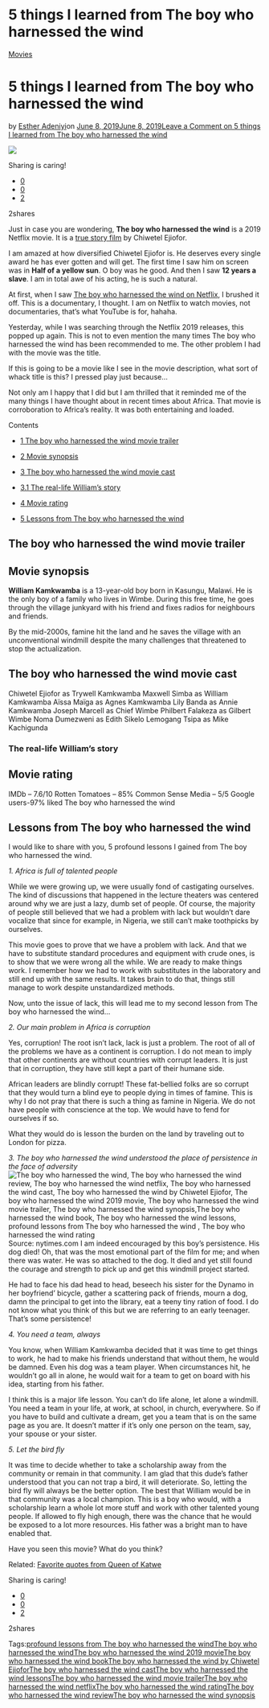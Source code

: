 # 5 things I learned from The boy who harnessed the wind

[Movies](https://estheradeniyi.com/category/movies/)
# 5 things I learned from The boy who harnessed the wind

by [Esther Adeniyi](https://estheradeniyi.com/author/esther-adeniyi/)on [June 8, 2019June 8, 2019](https://estheradeniyi.com/the-boy-who-harnessed-the-wind/)[Leave a Comment on 5 things I learned from The boy who harnessed the wind](https://estheradeniyi.com/the-boy-who-harnessed-the-wind/#respond)

![](images\The-boy-who-harnessed-the-wind.jpg)

Sharing is caring!

- [0](https://www.facebook.com/sharer/sharer.php?u=https%3A%2F%2Festheradeniyi.com%2Fthe-boy-who-harnessed-the-wind%2F&amp;t=5%20things%20I%20learned%20from%20The%20boy%20who%20harnessed%20the%20wind)
- [0](https://twitter.com/intent/tweet?text=5%20things%20I%20learned%20from%20The%20boy%20who%20harnessed%20the%20wind&amp;url=https%3A%2F%2Festheradeniyi.com%2Fthe-boy-who-harnessed-the-wind%2F)
- [2](#)

2shares

Just in case you are wondering, **The boy who harnessed the wind** is a 2019 Netflix movie. It is a [true story film](https://meaww.com/the-boy-who-harnessed-the-wind-true-story-of-william-kamkwamba-which-inspired-the-netflix-film) by Chiwetel Ejiofor.

I am amazed at how diversified Chiwetel Ejiofor is. He deserves every single award he has ever gotten and will get. The first time I saw him on screen was in **Half of a yellow sun**. O boy was he good. And then I saw **12 years a slave**. I am in total awe of his acting, he is such a natural.

At first, when I saw [The boy who harnessed the wind on Netflix](https://www.netflix.com/title/80200047), I brushed it off. This is a documentary, I thought. I am on Netflix to watch movies, not documentaries, that&#x2019;s what YouTube is for, hahaha.

Yesterday, while I was searching through the Netflix 2019 releases, this popped up again. This is not to even mention the many times The boy who harnessed the wind has been recommended to me. The other problem I had with the movie was the title.

If this is going to be a movie like I see in the movie description, what sort of whack title is this? I pressed play just because&#x2026;

Not only am I happy that I did but I am thrilled that it reminded me of the many things I have thought about in recent times about Africa. That movie is corroboration to Africa&#x2019;s reality. It was both entertaining and loaded.

Contents

- [1 The boy who harnessed the wind movie trailer](#The_boy_who_harnessed_the_wind_movie_trailer)
- [2 Movie synopsis](#Movie_synopsis)
- [3 The boy who harnessed the wind movie cast](#The_boy_who_harnessed_the_wind_movie_cast)
- [3.1 The real-life William&#x2019;s story](#The_real-life_William8217s_story)

- [4 Movie rating](#Movie_rating)
- [5 Lessons from The boy who harnessed the wind](#Lessons_from_The_boy_who_harnessed_the_wind)

## The boy who harnessed the wind movie trailer

## Movie synopsis

**William Kamkwamba** is a 13-year-old boy born in Kasungu, Malawi. He is the only boy of a family who lives in Wimbe. During this free time, he goes through the village junkyard with his friend and fixes radios for neighbours and friends.

By the mid-2000s, famine hit the land and he saves the village with an unconventional windmill despite the many challenges that threatened to stop the actualization.

## The boy who harnessed the wind movie cast

Chiwetel Ejiofor as Trywell Kamkwamba
 Maxwell Simba as William Kamkwamba
 A&#xEF;ssa Ma&#xEF;ga as Agnes Kamkwamba
 Lily Banda as Annie Kamkwamba
 Joseph Marcell as Chief Wimbe
 Philbert Falakeza as Gilbert Wimbe
 Noma Dumezweni as Edith Sikelo
 Lemogang Tsipa as Mike Kachigunda

### The real-life William&#x2019;s story

## Movie rating

IMDb &#x2013; 7.6/10
 Rotten Tomatoes &#x2013; 85%
 Common Sense Media &#x2013; 5/5
 Google users-97% liked The boy who harnessed the wind

## Lessons from The boy who harnessed the wind

I would like to share with you, 5 profound lessons I gained from The boy who harnessed the wind.

*1. Africa is full of talented people*

While we were growing up, we were usually fond of castigating ourselves. The kind of discussions that happened in the lecture theaters was centered around why we are just a lazy, dumb set of people. Of course, the majority of people still believed that we had a problem with lack but wouldn&#x2019;t dare vocalize that since for example, in Nigeria, we still can&#x2019;t make toothpicks by ourselves.

This movie goes to prove that we have a problem with lack. And that we have to substitute standard procedures and equipment with crude ones, is to show that we were wrong all the while. We are ready to make things work. I remember how we had to work with substitutes in the laboratory and still end up with the same results. It takes brain to do that, things still manage to work despite unstandardized methods.

Now, unto the issue of lack, this will lead me to my second lesson from The boy who harnessed the wind&#x2026;

*2. Our main problem in Africa is corruption*

Yes, corruption! The root isn&#x2019;t lack, lack is just a problem. The root of all of the problems we have as a continent is corruption. I do not mean to imply that other continents are without countries with corrupt leaders. It is just that in corruption, they have still kept a part of their humane side.

African leaders are blindly corrupt! These fat-bellied folks are so corrupt that they would turn a blind eye to people dying in times of famine. This is why I do not pray that there is such a thing as famine in Nigeria. We do not have people with conscience at the top. We would have to fend for ourselves if so.

What they would do is lesson the burden on the land by traveling out to London for pizza.

*3. The boy who harnessed the wind understood the place of persistence in the face of adversity*
![The boy who harnessed the wind, The boy who harnessed the wind review, The boy who harnessed the wind netflix, The boy who harnessed the wind cast, The boy who harnessed the wind by Chiwetel Ejiofor, The boy who harnessed the wind 2019 movie, The boy who harnessed the wind movie trailer, The boy who harnessed the wind synopsis,The boy who harnessed the wind book, The boy who harnessed the wind lessons, profound lessons from The boy who harnessed the wind , The boy who harnessed the wind rating](images\The-boy-who-harnessed-the-wind-4.jpg)Source: nytimes.com
I am indeed encouraged by this boy&#x2019;s persistence. His dog died! Oh, that was the most emotional part of the film for me; and when there was water. He was so attached to the dog. It died and yet still found the courage and strength to pick up and get this windmill project started.

He had to face his dad head to head, beseech his sister for the Dynamo in her boyfriend&#x2019; bicycle, gather a scattering pack of friends, mourn a dog, damn the principal to get into the library, eat a teeny tiny ration of food. I do not know what you think of this but we are referring to an early teenager.&#xA0; That&#x2019;s some persistence!

*4. You need a team, always*

You know, when William Kamkwamba decided that it was time to get things to work, he had to make his friends understand that without them, he would be damned. Even his dog was a team player. When circumstances hit, he wouldn&#x2019;t go all in alone, he would wait for a team to get on board with his idea, starting from his father.

I think this is a major life lesson. You can&#x2019;t do life alone, let alone a windmill. You need a team in your life, at work, at school, in church, everywhere. So if you have to build and cultivate a dream, get you a team that is on the same page as you are. It doesn&#x2019;t matter if it&#x2019;s only one person on the team, say, your spouse or your sister.

*5. Let the bird fly*

It was time to decide whether to take a scholarship away from the community or remain in that community. I am glad that this dude&#x2019;s father understood that you can not trap a bird, it will deteriorate. So, letting the bird fly will always be the better option. The best that William would be in that community was a local champion. This is a boy who would, with a scholarship learn a whole lot more stuff and work with other talented young people. If allowed to fly high enough, there was the chance that he would be exposed to a lot more resources. His father was a bright man to have enabled that.

Have you seen this movie? What do you think?

Related: [Favorite quotes from Queen of Katwe](https://estheradeniyi.com/queen-of-katwe-my-top-7-favorite-life/)

Sharing is caring!

- [0](https://www.facebook.com/sharer/sharer.php?u=https%3A%2F%2Festheradeniyi.com%2Fthe-boy-who-harnessed-the-wind%2F&amp;t=5%20things%20I%20learned%20from%20The%20boy%20who%20harnessed%20the%20wind)
- [0](https://twitter.com/intent/tweet?text=5%20things%20I%20learned%20from%20The%20boy%20who%20harnessed%20the%20wind&amp;url=https%3A%2F%2Festheradeniyi.com%2Fthe-boy-who-harnessed-the-wind%2F)
- [2](#)

2shares

Tags:[profound lessons from The boy who harnessed the wind](https://estheradeniyi.com/tag/profound-lessons-from-the-boy-who-harnessed-the-wind/)[The boy who harnessed the wind](https://estheradeniyi.com/tag/the-boy-who-harnessed-the-wind/)[The boy who harnessed the wind 2019 movie](https://estheradeniyi.com/tag/the-boy-who-harnessed-the-wind-2019-movie/)[The boy who harnessed the wind book](https://estheradeniyi.com/tag/the-boy-who-harnessed-the-wind-book/)[The boy who harnessed the wind by Chiwetel Ejiofor](https://estheradeniyi.com/tag/the-boy-who-harnessed-the-wind-by-chiwetel-ejiofor/)[The boy who harnessed the wind cast](https://estheradeniyi.com/tag/the-boy-who-harnessed-the-wind-cast/)[The boy who harnessed the wind lessons](https://estheradeniyi.com/tag/the-boy-who-harnessed-the-wind-lessons/)[The boy who harnessed the wind movie trailer](https://estheradeniyi.com/tag/the-boy-who-harnessed-the-wind-movie-trailer/)[The boy who harnessed the wind netflix](https://estheradeniyi.com/tag/the-boy-who-harnessed-the-wind-netflix/)[The boy who harnessed the wind rating](https://estheradeniyi.com/tag/the-boy-who-harnessed-the-wind-rating/)[The boy who harnessed the wind review](https://estheradeniyi.com/tag/the-boy-who-harnessed-the-wind-review/)[The boy who harnessed the wind synopsis](https://estheradeniyi.com/tag/the-boy-who-harnessed-the-wind-synopsis/)